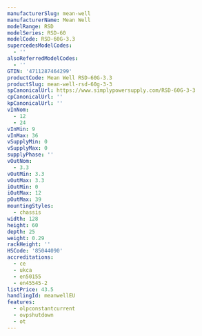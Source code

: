```yaml
---
manufacturerSlug: mean-well
manufacturerName: Mean Well
modelRange: RSD
modelSeries: RSD-60
modelCode: RSD-60G-3.3
supercedesModelCodes:
  - ''
alsoReferredModelCodes:
  - ''
GTIN: '4711287464299'
productCode: Mean Well RSD-60G-3.3
productSlug: mean-well-rsd-60g-3-3
spCanonicalUrl: https://www.simplypowersupply.com/RSD-60G-3-3
cpCanonicalUrl: ''
kpCanonicalUrl: ''
vInNom:
  - 12
  - 24
vInMin: 9
vInMax: 36
vSupplyMin: 0
vSupplyMax: 0
supplyPhase: ''
vOutNom:
  - 3.3
vOutMin: 3.3
vOutMax: 3.3
iOutMin: 0
iOutMax: 12
pOutMax: 39
mountingStyles:
  - chassis
width: 128
height: 60
depth: 25
weight: 0.29
rackHeight: ''
HSCode: '85044090'
accreditations:
  - ce
  - ukca
  - en50155
  - en45545-2
listPrice: 43.5
handlingId: meanwellEU
features:
  - olpconstantcurrent
  - ovpshutdown
  - ot
---
```

